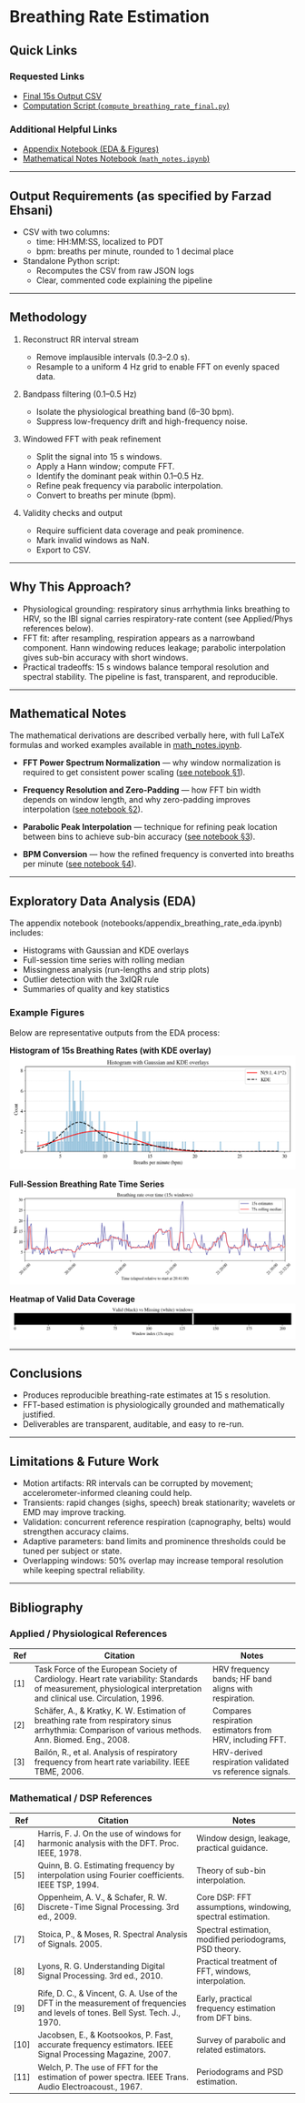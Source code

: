 # Breathing Rate Estimation

## Quick Links

### Requested Links

- [Final 15s Output CSV](./output/breathing_rate_15s_final.csv)
- [Computation Script (`compute_breathing_rate_final.py`)](./src/compute_breathing_rate_final.py)

### Additional Helpful Links

- [Appendix Notebook (EDA & Figures)](./notebooks/appendix_breathing_rate_eda.ipynb)
- [Mathematical Notes Notebook (`math_notes.ipynb`)](./notebooks/math_notes.ipynb)

---

## Output Requirements (as specified by Farzad Ehsani)

- CSV with two columns:
  - time: HH:MM:SS, localized to PDT
  - bpm: breaths per minute, rounded to 1 decimal place
- Standalone Python script:
  - Recomputes the CSV from raw JSON logs
  - Clear, commented code explaining the pipeline

---

## Methodology

1) Reconstruct RR interval stream
   - Remove implausible intervals (0.3–2.0 s).
   - Resample to a uniform 4 Hz grid to enable FFT on evenly spaced data.

2) Bandpass filtering (0.1–0.5 Hz)
   - Isolate the physiological breathing band (6–30 bpm).
   - Suppress low-frequency drift and high-frequency noise.

3) Windowed FFT with peak refinement
   - Split the signal into 15 s windows.
   - Apply a Hann window; compute FFT.
   - Identify the dominant peak within 0.1–0.5 Hz.
   - Refine peak frequency via parabolic interpolation.
   - Convert to breaths per minute (bpm).

4) Validity checks and output
   - Require sufficient data coverage and peak prominence.
   - Mark invalid windows as NaN.
   - Export to CSV.

---

## Why This Approach?

- Physiological grounding: respiratory sinus arrhythmia links breathing to HRV, so the IBI signal carries respiratory-rate content (see Applied/Phys references below).
- FFT fit: after resampling, respiration appears as a narrowband component. Hann windowing reduces leakage; parabolic interpolation gives sub-bin accuracy with short windows.
- Practical tradeoffs: 15 s windows balance temporal resolution and spectral stability. The pipeline is fast, transparent, and reproducible.

---

## Mathematical Notes

The mathematical derivations are described verbally here, with full LaTeX formulas
and worked examples available in [math_notes.ipynb](./notebooks/math_notes.ipynb).

- **FFT Power Spectrum Normalization** — why window normalization is required to get
  consistent power scaling ([see notebook §1](https://nbviewer.org/github/your-repo/blob/main/notebooks/math_notes.ipynb#1-FFT-Power-Spectrum-with-Window-Normalization)).

- **Frequency Resolution and Zero-Padding** — how FFT bin width depends on window length,
  and why zero-padding improves interpolation ([see notebook §2](https://nbviewer.org/github/your-repo/blob/main/notebooks/math_notes.ipynb#2-Frequency-Resolution-and-Zero-Padding)).

- **Parabolic Peak Interpolation** — technique for refining peak location between bins
  to achieve sub-bin accuracy ([see notebook §3](https://nbviewer.org/github/your-repo/blob/main/notebooks/math_notes.ipynb#3-Parabolic-Peak-Interpolation)).

- **BPM Conversion** — how the refined frequency is converted into breaths per minute
  ([see notebook §4](https://nbviewer.org/github/your-repo/blob/main/notebooks/math_notes.ipynb#4-Why-FFT-is-Effective-for-BPM-Estimation)).


---

## Exploratory Data Analysis (EDA)

The appendix notebook (notebooks/appendix_breathing_rate_eda.ipynb) includes:
- Histograms with Gaussian and KDE overlays
- Full-session time series with rolling median
- Missingness analysis (run-lengths and strip plots)
- Outlier detection with the 3xIQR rule
- Summaries of quality and key statistics

### Example Figures

Below are representative outputs from the EDA process:

**Histogram of 15s Breathing Rates (with KDE overlay)**  
![Histogram with KDE overlay](./output/figs/br15_hist_overlays.png)

**Full-Session Breathing Rate Time Series**  
![Full-session breathing rate timeseries](./output/figs/br15_timeseries_full.png)

**Heatmap of Valid Data Coverage**  
![Heatmap of valid data coverage](./output/figs/br15_valid_heat.png)

---

## Conclusions

- Produces reproducible breathing-rate estimates at 15 s resolution.
- FFT-based estimation is physiologically grounded and mathematically justified.
- Deliverables are transparent, auditable, and easy to re-run.

---

## Limitations & Future Work

- Motion artifacts: RR intervals can be corrupted by movement; accelerometer-informed cleaning could help.
- Transients: rapid changes (sighs, speech) break stationarity; wavelets or EMD may improve tracking.
- Validation: concurrent reference respiration (capnography, belts) would strengthen accuracy claims.
- Adaptive parameters: band limits and prominence thresholds could be tuned per subject or state.
- Overlapping windows: 50% overlap may increase temporal resolution while keeping spectral reliability.

---

## Bibliography

### Applied / Physiological References
| Ref | Citation | Notes |
|-----|----------|-------|
| [1] | Task Force of the European Society of Cardiology. Heart rate variability: Standards of measurement, physiological interpretation and clinical use. Circulation, 1996. | HRV frequency bands; HF band aligns with respiration. |
| [2] | Schäfer, A., & Kratky, K. W. Estimation of breathing rate from respiratory sinus arrhythmia: Comparison of various methods. Ann. Biomed. Eng., 2008. | Compares respiration estimators from HRV, including FFT. |
| [3] | Bailón, R., et al. Analysis of respiratory frequency from heart rate variability. IEEE TBME, 2006. | HRV-derived respiration validated vs reference signals. |

### Mathematical / DSP References
| Ref | Citation | Notes |
|-----|----------|-------|
| [4] | Harris, F. J. On the use of windows for harmonic analysis with the DFT. Proc. IEEE, 1978. | Window design, leakage, practical guidance. |
| [5] | Quinn, B. G. Estimating frequency by interpolation using Fourier coefficients. IEEE TSP, 1994. | Theory of sub-bin interpolation. |
| [6] | Oppenheim, A. V., & Schafer, R. W. Discrete-Time Signal Processing. 3rd ed., 2009. | Core DSP: FFT assumptions, windowing, spectral estimation. |
| [7] | Stoica, P., & Moses, R. Spectral Analysis of Signals. 2005. | Spectral estimation, modified periodograms, PSD theory. |
| [8] | Lyons, R. G. Understanding Digital Signal Processing. 3rd ed., 2010. | Practical treatment of FFT, windows, interpolation. |
| [9] | Rife, D. C., & Vincent, G. A. Use of the DFT in the measurement of frequencies and levels of tones. Bell Syst. Tech. J., 1970. | Early, practical frequency estimation from DFT bins. |
| [10] | Jacobsen, E., & Kootsookos, P. Fast, accurate frequency estimators. IEEE Signal Processing Magazine, 2007. | Survey of parabolic and related estimators. |
| [11] | Welch, P. The use of FFT for the estimation of power spectra. IEEE Trans. Audio Electroacoust., 1967. | Periodograms and PSD estimation. |
